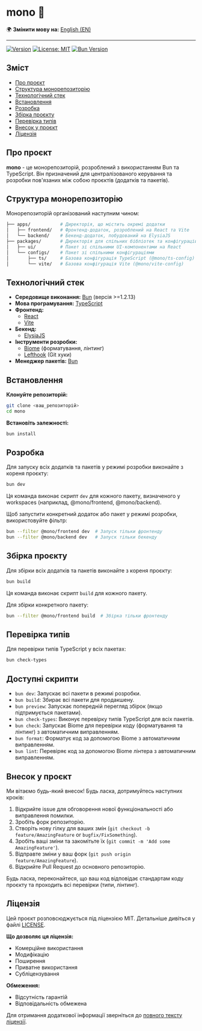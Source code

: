 # mono 🚀

🌍 **Змінити мову на:** [English (EN)](./README.md)

---

[![Version](https://img.shields.io/github/package-json/v/livegp/mono)](https://github.com/yourusername/mono) [![License: MIT](https://img.shields.io/badge/License-MIT-yellow.svg)](https://opensource.org/licenses/MIT) [![Bun Version](https://img.shields.io/badge/bun-%3E%3D1.2.13-orange)](https://bun.sh/)

## Зміст

- [Про проєкт](#про-проєкт)
- [Структура монорепозиторію](#структура-монорепозиторію)
- [Технологічний стек](#технологічний-стек)
- [Встановлення](#встановлення)
- [Розробка](#розробка)
- [Збірка проєкту](#збірка-проєкту)
- [Перевірка типів](#перевірка-типів)
- [Внесок у проєкт](#внесок-у-проєкт)
- [Ліцензія](#ліцензія)

## Про проєкт

**mono** - це монорепозиторій, розроблений з використанням Bun та TypeScript. Він призначений для централізованого керування та розробки пов'язаних між собою проєктів (додатків та пакетів).

## Структура монорепозиторію

Монорепозиторій організований наступним чином:

```sh
├── apps/           # Директорія, що містить окремі додатки
│   ├── frontend/   # Фронтенд-додаток, розроблений на React та Vite
│   └── backend/    # Бекенд-додаток, побудований на ElysiaJS
├── packages/       # Директорія для спільних бібліотек та конфігурацій
│   ├── ui/         # Пакет зі спільними UI-компонентами на React
│   └── configs/    # Пакет зі спільними конфігураціями
│       ├── ts/     # Базова конфігурація TypeScript (@mono/ts-config)
│       └── vite/   # Базова конфігурація Vite (@mono/vite-config)
```

## Технологічний стек

- **Середовище виконання:** [Bun](https://bun.sh/) (версія >=1.2.13)
- **Мова програмування:** [TypeScript](https://www.typescriptlang.org/)
- **Фронтенд:**
  - [React](https://react.dev/)
  - [Vite](https://vitejs.dev/)
- **Бекенд:**
  - [ElysiaJS](https://elysiajs.com/)
- **Інструменти розробки:**
  - [Biome](https://biomejs.dev/) (форматування, лінтинг)
  - [Lefthook](https://github.com/evilmartians/lefthook) (Git хуки)
- **Менеджер пакетів:** [Bun](https://bun.sh/)

## Встановлення

**Клонуйте репозиторій:**

```bash
git clone <ваш_репозиторій>
cd mono
```

**Встановіть залежності:**

```bash
bun install
```

## Розробка

Для запуску всіх додатків та пакетів у режимі розробки виконайте з кореня проєкту:

```bash
bun dev
```

Ця команда виконає скрипт `dev` для кожного пакету, визначеного у workspaces (наприклад, @mono/frontend, @mono/backend).

Щоб запустити конкретний додаток або пакет у режимі розробки, використовуйте фільтр:

```bash
bun --filter @mono/frontend dev  # Запуск тільки фронтенду
bun --filter @mono/backend dev   # Запуск тільки бекенду
```

## Збірка проєкту

Для збірки всіх додатків та пакетів виконайте з кореня проєкту:

```bash
bun build
```

Ця команда виконає скрипт `build` для кожного пакету.

Для збірки конкретного пакету:

```bash
bun --filter @mono/frontend build  # Збірка тільки фронтенду
```

## Перевірка типів

Для перевірки типів TypeScript у всіх пакетах:

```bash
bun check-types
```

## Доступні скрипти

- `bun dev`: Запускає всі пакети в режимі розробки.
- `bun build`: Збирає всі пакети для продакшену.
- `bun preview`: Запускає попередній перегляд збірок (якщо підтримується пакетами).
- `bun check-types`: Виконує перевірку типів TypeScript для всіх пакетів.
- `bun check`: Запускає Biome для перевірки коду (форматування та лінтинг) з автоматичним виправленням.
- `bun format`: Форматує код за допомогою Biome з автоматичним виправленням.
- `bun lint`: Перевіряє код за допомогою Biome лінтера з автоматичним виправленням.

## Внесок у проєкт

Ми вітаємо будь-який внесок! Будь ласка, дотримуйтесь наступних кроків:

1. Відкрийте issue для обговорення нової функціональності або виправлення помилки.
2. Зробіть форк репозиторію.
3. Створіть нову гілку для ваших змін (`git checkout -b feature/AmazingFeature` or `bugfix/FixSomething`).
4. Зробіть ваші зміни та закомітьте їх (`git commit -m 'Add some AmazingFeature'`).
5. Відправте зміни у ваш форк (`git push origin feature/AmazingFeature`).
6. Відкрийте Pull Request до основного репозиторію.

Будь ласка, переконайтеся, що ваш код відповідає стандартам коду проєкту та проходить всі перевірки (типи, лінтинг).

## Ліцензія

Цей проєкт розповсюджується під ліцензією MIT. Детальніше дивіться у файлі [LICENSE](LICENSE).

**Що дозволяє ця ліцензія:**

- Комерційне використання
- Модифікацію
- Поширення
- Приватне використання
- Субліцензування

**Обмеження:**

- Відсутність гарантій
- Відповідальність обмежена

Для отримання додаткової інформації зверніться до [повного тексту ліцензії](LICENSE).
